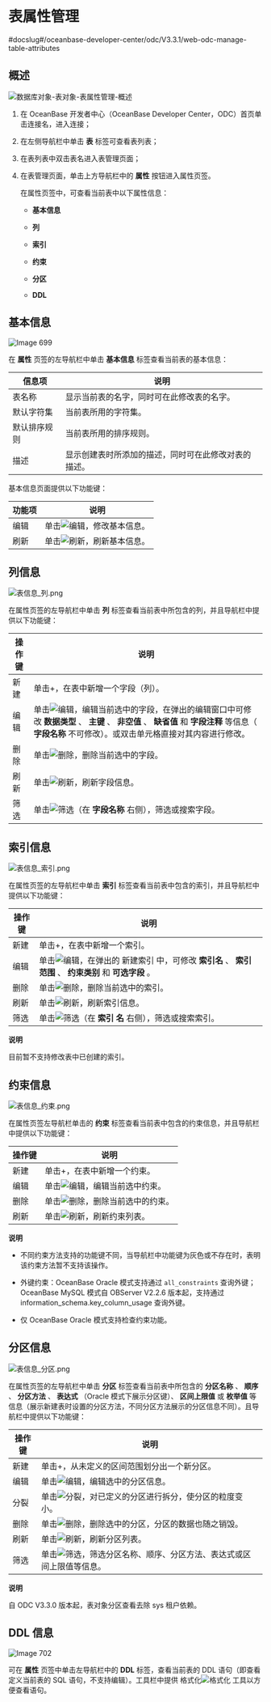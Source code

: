 表属性管理 
==========================
#docslug#/oceanbase-developer-center/odc/V3.3.1/web-odc-manage-table-attributes


概述 
-----------------------

![数据库对象-表对象-表属性管理-概述](https://help-static-aliyun-doc.aliyuncs.com/assets/img/zh-CN/2757628361/p358285.png)

1. 在 OceanBase 开发者中心（OceanBase Developer Center，ODC）首页单击连接名，进入连接；

   

2. 在左侧导航栏中单击 **表** 标签可查看表列表；

   

3. 在表列表中双击表名进入表管理页面；

   

4. 在表管理页面，单击上方导航栏中的 **属性** 按钮进入属性页签。

   在属性页签中，可查看当前表中以下属性信息：
   * **基本信息**

     
   
   * **列**

     
   
   * **索引**

     
   
   * **约束**

     
   
   * **分区**

     
   
   * **DDL**

     
   

   




基本信息 
-------------------------

![Image 699](https://help-static-aliyun-doc.aliyuncs.com/assets/img/zh-CN/2560960461/p281788.png)

在 **属性** 页签的左导航栏中单击 **基本信息** 标签查看当前表的基本信息：


|  信息项   |             说明             |
|--------|----------------------------|
| 表名称    | 显示当前表的名字，同时可在此修改表的名字。      |
| 默认字符集  | 当前表所用的字符集。                 |
| 默认排序规则 | 当前表所用的排序规则。                |
| 描述     | 显示创建表时所添加的描述，同时可在此修改对表的描述。 |



基本信息页面提供以下功能键：


| 功能项 |                                                  说明                                                  |
|-----|------------------------------------------------------------------------------------------------------|
| 编辑  | 单击![编辑](https://help-static-aliyun-doc.aliyuncs.com/assets/img/zh-CN/9525548461/p412792.jpg)，修改基本信息。 |
| 刷新  | 单击![刷新](https://help-static-aliyun-doc.aliyuncs.com/assets/img/zh-CN/9525548461/p412817.jpg)，刷新基本信息。 |



列信息 
------------------------

![表信息_列.png](https://help-static-aliyun-doc.aliyuncs.com/assets/img/zh-CN/2560960461/p138314.png "表信息_列.png")

在属性页签的左导航栏中单击 **列** 标签查看当前表中所包含的列，并且导航栏中提供以下功能键：


| 操作键 |                                                                                                     说明                                                                                                     |
|-----|------------------------------------------------------------------------------------------------------------------------------------------------------------------------------------------------------------|
| 新建  | 单击+，在表中新增一个字段（列）。                                                                                                                                                                                          |
| 编辑  | 单击![编辑](https://help-static-aliyun-doc.aliyuncs.com/assets/img/zh-CN/9525548461/p412792.jpg)，编辑当前选中的字段，在弹出的编辑窗口中可修改 **数据类型** 、 **主键** 、 **非空值** 、 **缺省值** 和 **字段注释** 等信息（ **字段名称** 不可修改）。或双击单元格直接对其内容进行修改。 |
| 删除  | 单击![删除](https://help-static-aliyun-doc.aliyuncs.com/assets/img/zh-CN/9525548461/p412794.jpg)，删除当前选中的字段。                                                                                                    |
| 刷新  | 单击![刷新](https://help-static-aliyun-doc.aliyuncs.com/assets/img/zh-CN/9525548461/p412817.jpg)，刷新字段信息。                                                                                                       |
| 筛选  | 单击![筛选](https://help-static-aliyun-doc.aliyuncs.com/assets/img/zh-CN/9525548461/p412788.jpg)（在 **字段名称** 右侧），筛选或搜索字段。                                                                                       |



索引信息 
-------------------------

![表信息_索引.png](https://help-static-aliyun-doc.aliyuncs.com/assets/img/zh-CN/6183588951/p138315.png "表信息_索引.png")

在属性页签的左导航栏中单击 **索引** 标签查看当前表中包含的索引，并且导航栏中提供以下功能键：


| 操作键 |                                                                           说明                                                                            |
|-----|---------------------------------------------------------------------------------------------------------------------------------------------------------|
| 新建  | 单击+，在表中新增一个索引。                                                                                                                                          |
| 编辑  | 单击![编辑](https://help-static-aliyun-doc.aliyuncs.com/assets/img/zh-CN/9525548461/p412792.jpg)，在弹出的 新建索引 中，可修改 **索引名** 、 **索引范围** 、 **约束类别** 和 **可选字段** 。 |
| 删除  | 单击![删除](https://help-static-aliyun-doc.aliyuncs.com/assets/img/zh-CN/9525548461/p412794.jpg)，删除当前选中的索引。                                                 |
| 刷新  | 单击![刷新](https://help-static-aliyun-doc.aliyuncs.com/assets/img/zh-CN/9525548461/p412817.jpg)，刷新索引信息。                                                    |
| 筛选  | 单击![筛选](https://help-static-aliyun-doc.aliyuncs.com/assets/img/zh-CN/9525548461/p412788.jpg)（在 **索引** **名** 右侧），筛选或搜索索引。                                |


**说明**



目前暂不支持修改表中已创建的索引。

约束信息 
-------------------------

![表信息_约束.png](https://help-static-aliyun-doc.aliyuncs.com/assets/img/zh-CN/6183588951/p138316.png "表信息_约束.png")

在属性页签左导航栏单击的 **约束** 标签查看当前表中包含的约束信息，并且导航栏中提供以下功能键：


| 操作键 |                                                   说明                                                    |
|-----|---------------------------------------------------------------------------------------------------------|
| 新建  | 单击+，在表中新增一个约束。                                                                                          |
| 编辑  | 单击![编辑](https://help-static-aliyun-doc.aliyuncs.com/assets/img/zh-CN/9525548461/p412792.jpg)，编辑当前选中约束。  |
| 删除  | 单击![删除](https://help-static-aliyun-doc.aliyuncs.com/assets/img/zh-CN/9525548461/p412794.jpg)，删除当前选中的约束。 |
| 刷新  | 单击![刷新](https://help-static-aliyun-doc.aliyuncs.com/assets/img/zh-CN/9525548461/p412817.jpg)，刷新约束列表。    |


**说明**



* 不同约束方法支持的功能键不同，当导航栏中功能键为灰色或不存在时，表明该约束方法暂不支持该操作。

  

* 外键约束：OceanBase Oracle 模式支持通过 `all_constraints` 查询外键；OceanBase MySQL 模式自 OBServer V2.2.6 版本起，支持通过 information_schema.key_column_usage 查询外键。

  

* 仅 OceanBase Oracle 模式支持检查约束功能。

  




分区信息 
-------------------------

![表信息_分区.png](https://help-static-aliyun-doc.aliyuncs.com/assets/img/zh-CN/0254548461/p138317.png "表信息_分区.png")

在属性页签的左导航栏中单击 **分区** 标签查看当前表中所包含的 **分区名称** 、 **顺序** 、 **分区方法** 、 **表达式** （Oracle 模式下展示分区键）、 **区间上限值** 或 **枚举值** 等信息（展示新建表时设置的分区方法，不同分区方法展示的分区信息不同）。且导航栏中提供以下功能键：


| 操作键 |                                                            说明                                                             |
|-----|---------------------------------------------------------------------------------------------------------------------------|
| 新建  | 单击+，从未定义的区间范围划分出一个新分区。                                                                                                    |
| 编辑  | 单击![编辑](https://help-static-aliyun-doc.aliyuncs.com/assets/img/zh-CN/9525548461/p412792.jpg)，编辑选中的分区信息。                   |
| 分裂  | 单击![分裂](https://help-static-aliyun-doc.aliyuncs.com/assets/img/zh-CN/9525548461/p412855.jpg)，对已定义的分区进行拆分，使分区的粒度变小。        |
| 删除  | 单击![删除](https://help-static-aliyun-doc.aliyuncs.com/assets/img/zh-CN/9525548461/p412794.jpg)，删除选中的分区，分区的数据也随之销毁。          |
| 刷新  | 单击![刷新](https://help-static-aliyun-doc.aliyuncs.com/assets/img/zh-CN/9525548461/p412817.jpg)，刷新分区列表。                      |
| 筛选  | 单击![筛选](https://help-static-aliyun-doc.aliyuncs.com/assets/img/zh-CN/9525548461/p423624.jpg)，筛选分区名称、顺序、分区方法、表达式或区间上限值等信息。 |


**说明**



自 ODC V3.3.0 版本起，表对象分区查看去除 sys 租户依赖。



DDL 信息 
---------------------------

![Image 702](https://help-static-aliyun-doc.aliyuncs.com/assets/img/zh-CN/7433273261/p281790.png)

可在 **属性** 页签中单击左导航栏中的 **DDL** 标签，查看当前表的 DDL 语句（即查看定义当前表的 SQL 语句，不支持编辑）。工具栏中提供 格式化![格式化](https://help-static-aliyun-doc.aliyuncs.com/assets/img/zh-CN/9525548461/p412851.jpg) 工具以方便查看语句。



